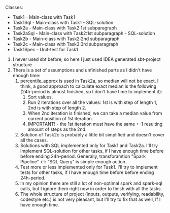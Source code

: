 Classes:
* Task1 - Main-class with Task1
* Task1Sql - Main-class with Task1 - SQL-solution
* Task2a - Main-class with Task2:1st subparagraph
* Task2aSql - Main-class with Task2:1st subparagraph - SQL-solution
* Task2b - Main-class with Task2:2nd subparagraph
* Task2c - Main-class with Task3:3rd subparagraph
* Task1Spec - Unit-test for Task1

1. I never used sbt before, so here I just used IDEA generated sbt-project structure
2. There is a set of assumptions and unfinished parts as I didn't have enough time:
    1. percentile_approx is used in Task2a, so median will not be exact. I think, a good approach to calculate exact median is the following (24h-period is almost finished, so I don't have time to implement it):
       1. Sort values.
       2. Run 2 iterations over all the values: 1st is with step of length 1, 2nd is with step of length 2.
       3. When 2nd iteration is finished, we can take a median value from current position of 1st iteration.
       4. IMPORTANT! - the 1st iteration must have the same +-1 resulting amount of steps as the 2nd.
    2. Solution of Task2c is probably a little bit simplified and doesn't cover all the cases.
    3. Solutions with SQL implemented only for Task1 and Task2a. I'll try implement SQL-solution for other tasks, if I have enough time before before ending 24h-period. Generally, transforamtion "Spark Pipeline" <-> "SQL Query" is simple enough action.
    4. Test more or less implemented only for Task1. I'll try to implement tests for other tasks, if I have enough time before before ending 24h-period.
    5. In my opinion there are still a lot of non-optimal spark and spark-sql calls, but I ignore them right now in order to finish with all the tasks.
    5. The whole structure of project (inputs, outputs, verifying, readability, codestyle etc.) is not very pleasant, but I'll try to fix that as well, If I have enough time.